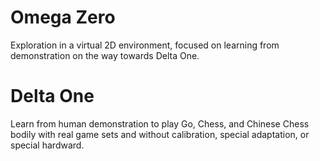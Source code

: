 # Omega Zero

Exploration in a virtual 2D environment, focused on learning from demonstration on the way towards Delta One.

# Delta One

Learn from human demonstration to play Go, Chess, and Chinese Chess bodily with real game sets and without calibration, special adaptation, or special hardward.
